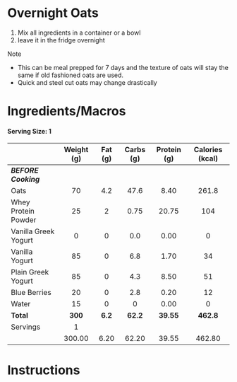 # Overnight Oats

1. Mix all ingredients in a container or a bowl
2. leave it in the fridge overnight

> [!NOTE]
> - This can be meal prepped for 7 days and the texture of oats will stay the same if old fashioned oats are used.
> - Quick and steel cut oats may change drastically 

# Ingredients/Macros
#### Serving Size: 1

|                      | Weight (g) | Fat (g) | Carbs (g) | Protein (g) | Calories (kcal) |
| -------------------- | :--------: | :-----: | :-------: | :---------: | :-------------: |
| ***BEFORE Cooking*** |            |         |           |             |                 |
| Oats                 |     70     |   4.2   |   47.6    |    8.40     |      261.8      |
| Whey Protein Powder  |     25     |    2    |   0.75    |    20.75    |       104       |
| Vanilla Greek Yogurt |     0      |    0    |    0.0    |    0.00     |        0        |
| Vanilla Yogurt       |     85     |    0    |    6.8    |    1.70     |       34        |
| Plain Greek Yogurt   |     85     |    0    |    4.3    |    8.50     |       51        |
| Blue Berries         |     20     |    0    |    2.8    |    0.20     |       12        |
| Water                |     15     |    0    |     0     |    0.00     |        0        |
| **Total**            |  **300**   | **6.2** | **62.2**  |  **39.55**  |    **462.8**    |
| Servings             |     1      |         |           |             |                 |
|                      |   300.00   |  6.20   |   62.20   |    39.55    |     462.80      |


# Instructions

